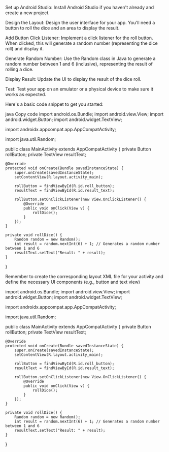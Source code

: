 

Set up Android Studio: Install Android Studio if you haven't already and create a new project.

Design the Layout: Design the user interface for your app. You'll need a button to roll the dice and an area to display the result.

Add Button Click Listener: Implement a click listener for the roll button. When clicked, this will generate a random number (representing the dice roll) and display it.

Generate Random Number: Use the Random class in Java to generate a random number between 1 and 6 (inclusive), representing the result of rolling a dice.

Display Result: Update the UI to display the result of the dice roll.

Test: Test your app on an emulator or a physical device to make sure it works as expected.

Here's a basic code snippet to get you started:

java
Copy code
import android.os.Bundle;
import android.view.View;
import android.widget.Button;
import android.widget.TextView;

import androidx.appcompat.app.AppCompatActivity;

import java.util.Random;

public class MainActivity extends AppCompatActivity {
    private Button rollButton;
    private TextView resultText;

    @Override
    protected void onCreate(Bundle savedInstanceState) {
        super.onCreate(savedInstanceState);
        setContentView(R.layout.activity_main);

        rollButton = findViewById(R.id.roll_button);
        resultText = findViewById(R.id.result_text);

        rollButton.setOnClickListener(new View.OnClickListener() {
            @Override
            public void onClick(View v) {
                rollDice();
            }
        });
    }

    private void rollDice() {
        Random random = new Random();
        int result = random.nextInt(6) + 1; // Generates a random number between 1 and 6
        resultText.setText("Result: " + result);
    }
}


Remember to create the corresponding layout XML file for your activity and define the necessary UI components (e.g., button and text view)

import android.os.Bundle;
import android.view.View;
import android.widget.Button;
import android.widget.TextView;

import androidx.appcompat.app.AppCompatActivity;

import java.util.Random;

public class MainActivity extends AppCompatActivity {
    private Button rollButton;
    private TextView resultText;

    @Override
    protected void onCreate(Bundle savedInstanceState) {
        super.onCreate(savedInstanceState);
        setContentView(R.layout.activity_main);

        rollButton = findViewById(R.id.roll_button);
        resultText = findViewById(R.id.result_text);

        rollButton.setOnClickListener(new View.OnClickListener() {
            @Override
            public void onClick(View v) {
                rollDice();
            }
        });
    }

    private void rollDice() {
        Random random = new Random();
        int result = random.nextInt(6) + 1; // Generates a random number between 1 and 6
        resultText.setText("Result: " + result);
    }
}
